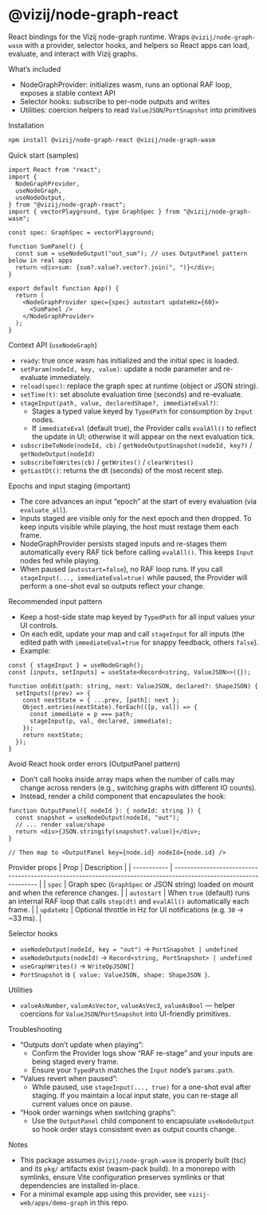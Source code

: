 # @vizij/node-graph-react

React bindings for the Vizij node-graph runtime. Wraps `@vizij/node-graph-wasm` with a provider, selector hooks, and helpers so React apps can load, evaluate, and interact with Vizij graphs.

What’s included

- NodeGraphProvider: initializes wasm, runs an optional RAF loop, exposes a stable context API
- Selector hooks: subscribe to per-node outputs and writes
- Utilities: coercion helpers to read `ValueJSON`/`PortSnapshot` into primitives

Installation

```bash
npm install @vizij/node-graph-react @vizij/node-graph-wasm
```

Quick start (samples)

```tsx
import React from "react";
import {
  NodeGraphProvider,
  useNodeGraph,
  useNodeOutput,
} from "@vizij/node-graph-react";
import { vectorPlayground, type GraphSpec } from "@vizij/node-graph-wasm";

const spec: GraphSpec = vectorPlayground;

function SumPanel() {
  const sum = useNodeOutput("out_sum"); // uses OutputPanel pattern below in real apps
  return <div>sum: {sum?.value?.vector?.join(", ")}</div>;
}

export default function App() {
  return (
    <NodeGraphProvider spec={spec} autostart updateHz={60}>
      <SumPanel />
    </NodeGraphProvider>
  );
}
```

Context API (`useNodeGraph`)

- `ready`: true once wasm has initialized and the initial spec is loaded.
- `setParam(nodeId, key, value)`: update a node parameter and re-evaluate immediately.
- `reload(spec)`: replace the graph spec at runtime (object or JSON string).
- `setTime(t)`: set absolute evaluation time (seconds) and re-evaluate.
- `stageInput(path, value, declaredShape?, immediateEval?)`:
  - Stages a typed value keyed by `TypedPath` for consumption by `Input` nodes.
  - If `immediateEval` (default true), the Provider calls `evalAll()` to reflect the update in UI; otherwise it will appear on the next evaluation tick.
- `subscribeToNode(nodeId, cb)` / `getNodeOutputSnapshot(nodeId, key?)` / `getNodeOutput(nodeId)`
- `subscribeToWrites(cb)` / `getWrites()` / `clearWrites()`
- `getLastDt()`: returns the dt (seconds) of the most recent step.

Epochs and input staging (important)

- The core advances an input “epoch” at the start of every evaluation (via `evaluate_all`).
- Inputs staged are visible only for the next epoch and then dropped. To keep inputs visible while playing, the host must restage them each frame.
- NodeGraphProvider persists staged inputs and re-stages them automatically every RAF tick before calling `evalAll()`. This keeps `Input` nodes fed while playing.
- When paused (`autostart=false`), no RAF loop runs. If you call `stageInput(..., immediateEval=true)` while paused, the Provider will perform a one-shot eval so outputs reflect your change.

Recommended input pattern

- Keep a host-side state map keyed by `TypedPath` for all input values your UI controls.
- On each edit, update your map and call `stageInput` for all inputs (the edited path with `immediateEval=true` for snappy feedback, others `false`).
- Example:

```tsx
const { stageInput } = useNodeGraph();
const [inputs, setInputs] = useState<Record<string, ValueJSON>>({});

function onEdit(path: string, next: ValueJSON, declared?: ShapeJSON) {
  setInputs((prev) => {
    const nextState = { ...prev, [path]: next };
    Object.entries(nextState).forEach(([p, val]) => {
      const immediate = p === path;
      stageInput(p, val, declared, immediate);
    });
    return nextState;
  });
}
```

Avoid React hook order errors (OutputPanel pattern)

- Don’t call hooks inside array maps when the number of calls may change across renders (e.g., switching graphs with different IO counts).
- Instead, render a child component that encapsulates the hook:

```tsx
function OutputPanel({ nodeId }: { nodeId: string }) {
  const snapshot = useNodeOutput(nodeId, "out");
  // ... render value/shape
  return <div>{JSON.stringify(snapshot?.value)}</div>;
}

// Then map to <OutputPanel key={node.id} nodeId={node.id} />
```

Provider props
| Prop | Description |
| ----------- | ----------------------------------------------------------------------------------------------------------------- |
| `spec` | Graph spec (`GraphSpec` or JSON string) loaded on mount and when the reference changes. |
| `autostart` | When `true` (default) runs an internal RAF loop that calls `step(dt)` and `evalAll()` automatically each frame. |
| `updateHz` | Optional throttle in Hz for UI notifications (e.g. `30` → ~33 ms). |

Selector hooks

- `useNodeOutput(nodeId, key = "out")` → `PortSnapshot | undefined`
- `useNodeOutputs(nodeId)` → `Record<string, PortSnapshot> | undefined`
- `useGraphWrites()` → `WriteOpJSON[]`
- `PortSnapshot` is `{ value: ValueJSON, shape: ShapeJSON }`.

Utilities

- `valueAsNumber`, `valueAsVector`, `valueAsVec3`, `valueAsBool` — helper coercions for `ValueJSON`/`PortSnapshot` into UI-friendly primitives.

Troubleshooting

- “Outputs don’t update when playing”:
  - Confirm the Provider logs show “RAF re-stage” and your inputs are being staged every frame.
  - Ensure your `TypedPath` matches the `Input` node’s `params.path`.
- “Values revert when paused”:
  - While paused, use `stageInput(..., true)` for a one-shot eval after staging. If you maintain a local input state, you can re-stage all current values once on pause.
- “Hook order warnings when switching graphs”:
  - Use the `OutputPanel` child component to encapsulate `useNodeOutput` so hook order stays consistent even as output counts change.

Notes

- This package assumes `@vizij/node-graph-wasm` is properly built (tsc) and its `pkg/` artifacts exist (wasm-pack build). In a monorepo with symlinks, ensure Vite configuration preserves symlinks or that dependencies are installed in-place.
- For a minimal example app using this provider, see `vizij-web/apps/demo-graph` in this repo.
